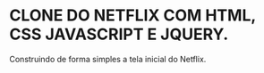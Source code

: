 # CLONE DO NETFLIX COM HTML, CSS JAVASCRIPT E JQUERY.

 Construindo de forma simples a tela inicial do Netflix.
